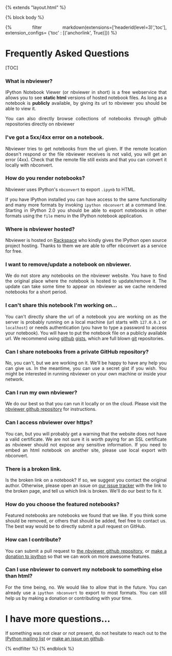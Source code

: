 {% extends "layout.html" %}

{% block body %}

<style>

.container{
    max-width:700px;
}

p {
    text-align:justify;
}

</style>

{% filter markdown(extensions=['headerid(level=3)','toc'], extension_configs= {'toc' : [('anchorlink', True)]}) %}

# Frequently Asked Questions

[TOC]

### What is nbviewer?

IPython Notebook Viewer (or nbviewer in short) is a free webservice that allows
you to see **static html** versions of hosted notebook files.  As long as a
notebook is **publicly** available, by giving its url to nbviewer you should be
able to view it.

You can also directly browse collections of notebooks through github repositories directly on nbviewer


### I've got a 5xx/4xx error on a notebook.

Nbviewer tries to get notebooks from the url given. If the remote location
doesn't respond or the file nbviewer receives is not valid, you will get an
error (4xx). Check that the remote file still exists and that you can convert
it locally with nbconvert.


### How do you render notebooks?

Nbviewer uses IPython's `nbconvert` to export `.ipynb` to HTML.

If you have IPython installed you can have access to the same functionality
and many more formats by invoking
`ipython nbconvert` at a command line. Starting in IPython 2.0 you should be
able to export notebooks in other formats using the `file` menu in the IPython
notebook application.

### Where is nbviewer hosted?

Nbviewer is hosted on [Rackspace](http://rackspace.com) who kindly gives the IPython open source
project hosting. Thanks to them we are able to offer nbconvert as a service for free.

### I want to remove/update a notebook on nbviewer.

We do not store any notebooks on the nbviewer website.
You have to find the original place where the notebook is hosted to update/remove it.
The update can take some time to appear on nbviewer as we cache rendered
notebooks for a short period.

### I can't share this notebook I'm working on...

You can't directly share the url of a notebook you are working on as the server is
probably running on a local machine (url starts with `127.0.0.1` or `localhost`)
or needs authentication (you have to type a password to access your notebook).
You will have to put the notebook file on a publicly available url.
We recommend using [github](https://github.com) [gists](https://gist.github.com),
which are full blown [git](http://git-scm.com/) repositories.

### Can I share notebooks from a private GitHub repository?

No, you can't, but we are working on it. We'll be happy to have any help you can give us.
In the meantime, you can use a secret gist if you wish. You might be interested in running nbviewer
on your own machine or inside your network.

### Can I run my own nbviewer?

We do our best so that you can run it locally or on the cloud.
Please visit the [nbviewer github repository](https://github.com/ipython/nbviewer) for instructions.

### Can I access nbviewer over https?

You can, but you will probably get a warning that the website does not have a valid
certificate.  We are not sure it is worth paying for an SSL certificate as
nbviewer should not expose any sensitive information. If you need to embed an html notebook
on another site, please use local export with nbconvert.

### There is a broken link.

Is the broken link on a notebook? If so, we suggest you contact the original author.
Otherwise, please open an issue on [our issue tracker](https://github.com/ipython/nbviewer/issues)
with the link to the broken page, and tell us which link is broken.
We'll do our best to fix it.

### How do you choose the featured notebooks?

Featured notebooks are notebooks we found that we like. If you think some
should be removed, or others that should be added, feel free to contact us.
The best way would be to directly submit a pull request on GitHub.

### How can I contribute?

You can submit a pull request to [the nbviewer github repository](https://github.com/ipython/nbviewer),
or [make a donation to ipython](http://ipython.org/donate.html) so that we can work on more awesome features.

### Can I use nbviewer to convert my notebook to something else than html?

For the time being, no. We would like to allow that in the future. You can
already use a `ipython nbconvert` to export to most formats. You can still help
us by making a donation or contributing with your time.

# I have more questions...

If something was not clear or not present, do not hesitate to reach out to the [IPython mailing list](http://mail.scipy.org/mailman/listinfo/ipython-dev) or [make an issue on github](http://github.com/ipython/nbviewer/issues).

{% endfilter %}
{% endblock %}
